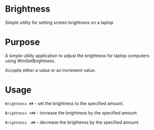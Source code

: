 # Brightness
Simple utility for setting screen brightness on a laptop

# Purpose

A simple utility application to adjust the brightness for laptop computers using WmiSetBrightness.

Accepts either a value or an increment value.

# Usage

`Brightness ##` - set the brightness to the specified amount.

`Brightness +##` - increase the brightness by the specified amount.

`Brightness -##` - decrease the brigthenss by the specified amount.
